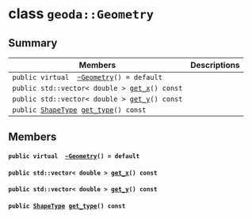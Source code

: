 # class `geoda::Geometry` 

## Summary

 Members                        | Descriptions                                
--------------------------------|---------------------------------------------
`public virtual  `[`~Geometry`](#classgeoda_1_1_geometry_1a2c6af1b2e95adc9ce1fca937cccdf7f3)`() = default` | 
`public std::vector< double > `[`get_x`](#classgeoda_1_1_geometry_1a35f98c9c99a02cf04b5690ae54de2c30)`() const` | 
`public std::vector< double > `[`get_y`](#classgeoda_1_1_geometry_1a990ea8e2cebf1e35686de3ae536ac242)`() const` | 
`public `[`ShapeType`](./cpp/api-ShapeType.md#namespacegeoda_1a20fd16562e89848c50247b0d9c865348)` `[`get_type`](#classgeoda_1_1_geometry_1a8cb1b17489e3677f1b2ded15028cef23)`() const` | 

## Members

#### `public virtual  `[`~Geometry`](#classgeoda_1_1_geometry_1a2c6af1b2e95adc9ce1fca937cccdf7f3)`() = default` 

#### `public std::vector< double > `[`get_x`](#classgeoda_1_1_geometry_1a35f98c9c99a02cf04b5690ae54de2c30)`() const` 

#### `public std::vector< double > `[`get_y`](#classgeoda_1_1_geometry_1a990ea8e2cebf1e35686de3ae536ac242)`() const` 

#### `public `[`ShapeType`](./cpp/api-ShapeType.md#namespacegeoda_1a20fd16562e89848c50247b0d9c865348)` `[`get_type`](#classgeoda_1_1_geometry_1a8cb1b17489e3677f1b2ded15028cef23)`() const` 

